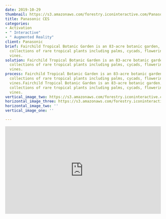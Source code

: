 ```yaml
---
date: 2019-10-29
thumbnail: https://s3.amazonaws.com/forestry.iconinteractive.com/Panasonic.008.jpeg
title: Panasonic CES
categories:
- Activation
- " Interactive"
- " Augmented Reality"
client: Panasonic
brief: Fairchild Tropical Botanic Garden is an 83-acre botanic garden, with extensive
  collections of rare tropical plants including palms, cycads, flowering trees, and
  vines.
solution: Fairchild Tropical Botanic Garden is an 83-acre botanic garden, with extensive
  collections of rare tropical plants including palms, cycads, flowering trees, and
  vines.
process: Fairchild Tropical Botanic Garden is an 83-acre botanic garden, with extensive
  collections of rare tropical plants including palms, cycads, flowering trees, and
  vines.Fairchild Tropical Botanic Garden is an 83-acre botanic garden, with extensive
  collections of rare tropical plants including palms, cycads, flowering trees, and
  vines.
vertical_image_two: https://s3.amazonaws.com/forestry.iconinteractive.com/Panasonic.006.jpeg
horizontal_image_three: https://s3.amazonaws.com/forestry.iconinteractive.com/Panasonic.007.jpeg
horizontal_image_two: ''
vertical_image_one: ''

---
```


<div style="padding:56.25% 0 0 0;position:relative;"><iframe src="https://player.vimeo.com/video/296096986?byline=0&portrait=0" style="position:absolute;top:0;left:0;width:100%;height:100%;" frameborder="0" allow="autoplay; fullscreen" allowfullscreen></iframe></div><script src="https://player.vimeo.com/api/player.js"></script>